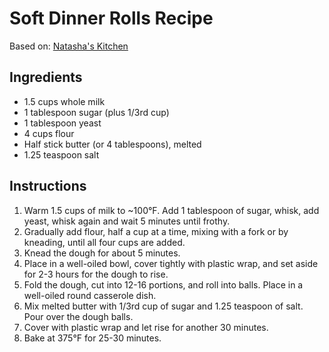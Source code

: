 # Soft Dinner Rolls Recipe

Based on: [Natasha's Kitchen](https://natashaskitchen.com/soft-dinner-rolls-recipe/)

## Ingredients
- 1.5 cups whole milk
- 1 tablespoon sugar (plus 1/3rd cup)
- 1 tablespoon yeast
- 4 cups flour
- Half stick butter (or 4 tablespoons), melted
- 1.25 teaspoon salt

## Instructions
1. Warm 1.5 cups of milk to ~100°F. Add 1 tablespoon of sugar, whisk, add yeast, whisk again and wait 5 minutes until frothy.
2. Gradually add flour, half a cup at a time, mixing with a fork or by kneading, until all four cups are added.
3. Knead the dough for about 5 minutes.
4. Place in a well-oiled bowl, cover tightly with plastic wrap, and set aside for 2-3 hours for the dough to rise.
5. Fold the dough, cut into 12-16 portions, and roll into balls. Place in a well-oiled round casserole dish.
6. Mix melted butter with 1/3rd cup of sugar and 1.25 teaspoon of salt. Pour over the dough balls.
7. Cover with plastic wrap and let rise for another 30 minutes.
8. Bake at 375°F for 25-30 minutes.
